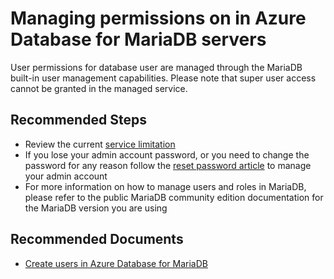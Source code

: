 <properties
    pageTitle="Feature differences between MariaDB PaaS and standalone MariaDB"
    description="Feature differences between MariaDB PaaS and standalone MariaDB"
    service="microsoft.dbformariadb"
    resource="servers"
    authors="ajlam"
    ms.author="andrela"
    displayOrder="380"
    selfHelpType="generic"
    supportTopicIds="32640127"
    resourceTags="servers, databases"
    productPesIds="16617"
    cloudEnvironments="public, Fairfax, usnat, ussec"
    articleId="ebb29a6e-81e5-475d-9a8c-4db48814ca82"
	ownershipId="AzureData_AzureDatabaseforMariaDB"
/>

# Managing permissions on in Azure Database for MariaDB servers

User permissions for database user are managed through the MariaDB built-in user management capabilities. Please note that super user access cannot be granted in the managed service.

## **Recommended Steps**

* Review the current [service limitation](https://docs.microsoft.com/azure/mariadb/concepts-limits)
* If you lose your admin account password, or you need to change the password for any reason follow the [reset password article](https://docs.microsoft.com/azure/mariadb/howto-create-manage-server-portal#update-admin-password) to manage your admin account
* For more information on how to manage users and roles in MariaDB, please refer to the public MariaDB community edition documentation for the MariaDB version you are using

## **Recommended Documents**

* [Create users in Azure Database for MariaDB](https://docs.microsoft.com/azure/mariadb/howto-create-users)
